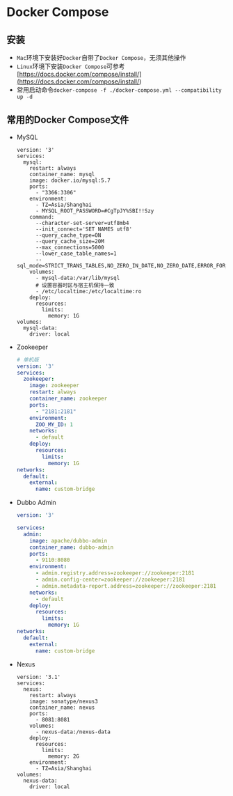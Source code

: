 # Docker Compose

## 安装

- `Mac`环境下安装好`Docker`自带了`Docker Compose`，无须其他操作
- `Linux`环境下安装`Docker Compose`可参考[https://docs.docker.com/compose/install/](<https://docs.docker.com/compose/install/>)
- 常用启动命令`docker-compose -f ./docker-compose.yml --compatibility up -d`

## 常用的Docker Compose文件

- MySQL

    ```
    version: '3'
    services:
      mysql:
        restart: always
        container_name: mysql
        image: docker.io/mysql:5.7
        ports:
          - "3366:3306"
        environment:
          - TZ=Asia/Shanghai
          - MYSQL_ROOT_PASSWORD=#CgTpJY%SBI!!Szy
        command:
          --character-set-server=utf8mb4
          --init_connect='SET NAMES utf8'
          --query_cache_type=ON
          --query_cache_size=20M
          --max_connections=5000
          --lower_case_table_names=1
          --sql_mode=STRICT_TRANS_TABLES,NO_ZERO_IN_DATE,NO_ZERO_DATE,ERROR_FOR_DIVISION_BY_ZERO,NO_AUTO_CREATE_USER,NO_ENGINE_SUBSTITUTION
        volumes:
          - mysql-data:/var/lib/mysql
          # 设置容器时区与宿主机保持一致
          - /etc/localtime:/etc/localtime:ro
        deploy:
          resources:
            limits:
              memory: 1G
    volumes:
      mysql-data:
        driver: local
    ```

- Zookeeper

    ```yml
    # 单机版
    version: '3'
    services:
      zookeeper:
        image: zookeeper
        restart: always
        container_name: zookeeper
        ports:
          - "2181:2181"
        environment:
          ZOO_MY_ID: 1
        networks:
          - default
        deploy:
          resources:
            limits:
              memory: 1G
    networks:
      default:
        external:
          name: custom-bridge
    ```

- Dubbo Admin

    ```yml
    version: '3'
    
    services:
      admin:
        image: apache/dubbo-admin
        container_name: dubbo-admin
        ports:
          - 9110:8080
        environment:
          - admin.registry.address=zookeeper://zookeeper:2181
          - admin.config-center=zookeeper://zookeeper:2181
          - admin.metadata-report.address=zookeeper://zookeeper:2181
        networks:
          - default
        deploy:
          resources:
            limits:
              memory: 1G
    networks:
      default:
        external:
          name: custom-bridge
    ```

- Nexus

    ```
    version: '3.1'
    services:
      nexus:
        restart: always
        image: sonatype/nexus3
        container_name: nexus
        ports:
          - 8081:8081
        volumes:
          - nexus-data:/nexus-data
        deploy:
          resources:
            limits:
              memory: 2G
        environment:
          - TZ=Asia/Shanghai
    volumes:
      nexus-data:
        driver: local
    ```

    

